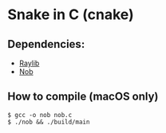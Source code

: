 # Snake in C (cnake)

## Dependencies:
- [Raylib](https://github.com/raysan5/raylib)
- [Nob](https://github.com/tsoding/nob.h)

## How to compile (macOS only)

```console
$ gcc -o nob nob.c
$ ./nob && ./build/main
```
